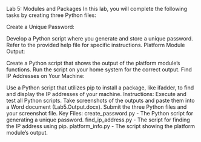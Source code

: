 Lab 5: Modules and Packages
In this lab, you will complete the following tasks by creating three Python files:

Create a Unique Password:

Develop a Python script where you generate and store a unique password. Refer to the provided help file for specific instructions.
Platform Module Output:

Create a Python script that shows the output of the platform module’s functions. Run the script on your home system for the correct output.
Find IP Addresses on Your Machine:

Use a Python script that utilizes pip to install a package, like ifadder, to find and display the IP addresses of your machine.
Instructions:
Execute and test all Python scripts.
Take screenshots of the outputs and paste them into a Word document (Lab5.Output.docx).
Submit the three Python files and your screenshot file.
Key Files:
create_password.py - The Python script for generating a unique password.
find_ip_address.py - The script for finding the IP address using pip.
platform_info.py - The script showing the platform module’s output.
